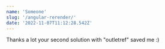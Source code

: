 ```yaml
---
name: 'Someone'
slug: '/angular-rerender/'
date: '2022-11-07T11:12:28.542Z'
---
```


Thanks a lot your second solution with &quot;outletref&quot; saved me :)

